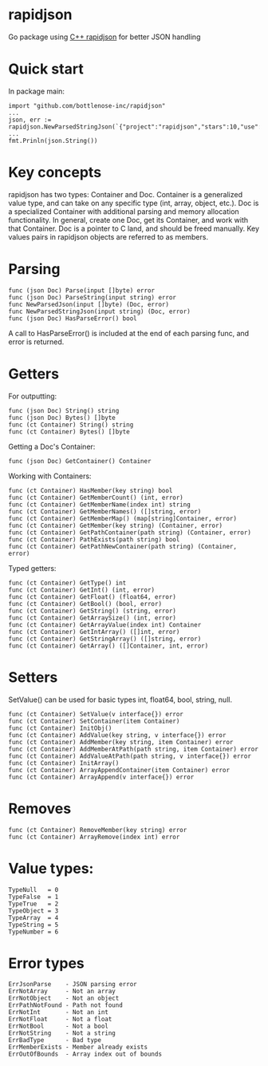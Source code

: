 # rapidjson

Go package using [C++ rapidjson](https://github.com/miloyip/rapidjson) for better JSON handling 

# Quick start

In package main:

    import "github.com/bottlenose-inc/rapidjson"
    ...
    json, err := rapidjson.NewParsedStringJson(`{"project":"rapidjson","stars":10,"use":"everywhere"}`)
    ...
    fmt.Prinln(json.String())

# Key concepts

rapidjson has two types: Container and Doc. Container is a generalized value type, and can take on any specific type (int, array, object, etc.). Doc is a specialized Container with additional parsing and memory allocation functionality. In general, create one Doc, get its Container, and work with that Container. Doc is a pointer to C land, and should be freed manually. Key values pairs in rapidjson objects are referred to as members.

# Parsing

    func (json Doc) Parse(input []byte) error
    func (json Doc) ParseString(input string) error
    func NewParsedJson(input []byte) (Doc, error)
    func NewParsedStringJson(input string) (Doc, error)
    func (json Doc) HasParseError() bool

A call to HasParseError() is included at the end of each parsing func, and error is returned.

# Getters

For outputting:

    func (json Doc) String() string
    func (json Doc) Bytes() []byte
    func (ct Container) String() string
    func (ct Container) Bytes() []byte

Getting a Doc's Container:

    func (json Doc) GetContainer() Container 

Working with Containers:

    func (ct Container) HasMember(key string) bool
    func (ct Container) GetMemberCount() (int, error)
    func (ct Container) GetMemberName(index int) string
    func (ct Container) GetMemberNames() ([]string, error)
    func (ct Container) GetMemberMap() (map[string]Container, error) 
    func (ct Container) GetMember(key string) (Container, error)
    func (ct Container) GetPathContainer(path string) (Container, error)
    func (ct Container) PathExists(path string) bool
    func (ct Container) GetPathNewContainer(path string) (Container, error)

Typed getters:

    func (ct Container) GetType() int
    func (ct Container) GetInt() (int, error)
    func (ct Container) GetFloat() (float64, error)
    func (ct Container) GetBool() (bool, error)
    func (ct Container) GetString() (string, error)
    func (ct Container) GetArraySize() (int, error)
    func (ct Container) GetArrayValue(index int) Container
    func (ct Container) GetIntArray() ([]int, error)
    func (ct Container) GetStringArray() ([]string, error)
    func (ct Container) GetArray() ([]Container, int, error)

# Setters

SetValue() can be used for basic types int, float64, bool, string, null.

    func (ct Container) SetValue(v interface{}) error
    func (ct Container) SetContainer(item Container)
    func (ct Container) InitObj()
    func (ct Container) AddValue(key string, v interface{}) error
    func (ct Container) AddMember(key string, item Container) error
    func (ct Container) AddMemberAtPath(path string, item Container) error
    func (ct Container) AddValueAtPath(path string, v interface{}) error
    func (ct Container) InitArray()
    func (ct Container) ArrayAppendContainer(item Container) error
    func (ct Container) ArrayAppend(v interface{}) error

# Removes

    func (ct Container) RemoveMember(key string) error
    func (ct Container) ArrayRemove(index int) error

# Value types:

	TypeNull   = 0
	TypeFalse  = 1
	TypeTrue   = 2
	TypeObject = 3
	TypeArray  = 4
	TypeString = 5
	TypeNumber = 6

# Error types

	ErrJsonParse    - JSON parsing error
	ErrNotArray     - Not an array
	ErrNotObject    - Not an object
	ErrPathNotFound - Path not found
	ErrNotInt       - Not an int
	ErrNotFloat     - Not a float
	ErrNotBool      - Not a bool
	ErrNotString    - Not a string
	ErrBadType      - Bad type
	ErrMemberExists - Member already exists
	ErrOutOfBounds  - Array index out of bounds
